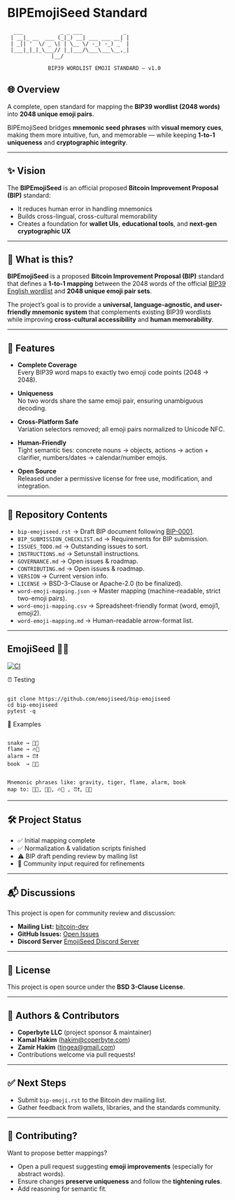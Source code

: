 # BIPEmojiSeed Standard

```
  ___            _ _ ___             _ 
 | __|_ __  ___ (_|_) __| ___ ___ __| |
 | _|| '  \/ _ \| | \__ \/ -_) -_) _` |
 |___|_|_|_\___// |_|___/\___\___\__,_|
              |__/                     
              
             BIP39 WORDLIST EMOJI STANDARD — v1.0
```

## 🌐 Overview

A complete, open standard for mapping the **BIP39 wordlist (2048 words)** into **2048 unique emoji pairs**.

BIPEmojiSeed bridges **mnemonic seed phrases** with **visual memory cues**, making them more intuitive, fun, and memorable — while keeping **1-to-1 uniqueness** and **cryptographic integrity**.

---

## ✨ Vision

The **BIPEmojiSeed** is an official proposed **Bitcoin Improvement Proposal (BIP)** standard:

- It reduces human error in handling mnemonics
- Builds cross-lingual, cross-cultural memorability
- Creates a foundation for **wallet UIs**, **educational tools**, and **next-gen cryptographic UX**

---

## 🤔 What is this?

**BIPEmojiSeed** is a proposed **Bitcoin Improvement Proposal (BIP)** standard that defines a **1-to-1 mapping** between the 2048 words of the official [BIP39 English wordlist](https://github.com/bitcoin/bips/blob/master/bip-0039/english.txt) and **2048 unique emoji pair sets**.

The project’s goal is to provide a **universal, language-agnostic, and user-friendly mnemonic system** that complements existing BIP39 wordlists while improving **cross-cultural accessibility** and **human memorability**.

---

## 🚀 Features

- **Complete Coverage**  
  Every BIP39 word maps to exactly two emoji code points (2048 → 2048).
  
- **Uniqueness**  
  No two words share the same emoji pair, ensuring unambiguous decoding.

- **Cross-Platform Safe**  
  Variation selectors removed; all emoji pairs normalized to Unicode NFC.

- **Human-Friendly**  
  Tight semantic ties: concrete nouns → objects, actions → action + clarifier, numbers/dates → calendar/number emojis.

- **Open Source**  
  Released under a permissive license for free use, modification, and integration.

---

## 📂 Repository Contents

- `bip-emojiseed.rst` → Draft BIP document following [BIP-0001](https://github.com/bitcoin/bips/blob/master/bip-0001.mediawiki).
- `BIP_SUBMISSION_CHECKLIST.md` → Requirements for BIP submission.
- `ISSUES_TODO.md` → Outstanding issues to sort.     
- `INSTRUCTIONS.md` → Setunstall instructions.
- `GOVERNANCE.md` → Open issues & roadmap.  
- `CONTRIBUTING.md` → Open issues & roadmap.  
- `VERSION` → Current version info.
- `LICENSE` → BSD-3-Clause or Apache-2.0 (to be finalized).
- `word-emoji-mapping.json` → Master mapping (machine-readable, strict two-emoji pairs).  
- `word-emoji-mapping.csv` → Spreadsheet-friendly format (word, emoji1, emoji2).  
- `word-emoji-mapping.md` → Human-readable arrow-format list.
---

## EmojiSeed 🌱✨

[![CI](https://github.com/emojiseed/bip-emojiseed/actions/workflows/ci.yml/badge.svg)](https://github.com/emojiseed/bip-emojiseed/actions/workflows/ci.yml)

⏰ Testing

```

git clone https://github.com/emojiseed/bip-emojiseed
cd bip-emojiseed
pytest -q

```

📜 Examples

```

snake → 🐍🐍
flame → 🔥💨
alarm → ⏰❗
book  → 📖📖

```
```

Mnemonic phrases like: gravity, tiger, flame, alarm, book
map to: 🌌🌌, 🐯🐯, 🔥💨 , ⏰❗, 📖📖

```

---

## 🛠️ Project Status

- ✅ Initial mapping complete  
- ✅ Normalization & validation scripts finished  
- ⚠️ BIP draft pending review by mailing list  
- 📣 Community input required for refinements  

---

## 📬 Discussions

This project is open for community review and discussion:

- **Mailing List:** [bitcoin-dev](https://lists.linuxfoundation.org/mailman/listinfo/bitcoin-dev)
- **GitHub Issues:** [Open Issues](https://github.com/emojiseed/bip-emojiseeds/issues)
- **Discord Server** [EmojiSeed Discord Server](https://discord.com/channels/1422040199872905357/1422040200539803810)

---

## 📖 License

This project is open source under the **BSD 3-Clause License**.

---

## 👤 Authors & Contributors

- **Coperbyte LLC** (project sponsor & maintainer)
- **Kamal Hakim** (<hakim@coperbyte.com>)
- **Zamir Hakim** (<tingea@gmail.com>)
- Contributions welcome via pull requests!

---

## ✅ Next Steps

- Submit `bip-emoji.rst` to the Bitcoin dev mailing list.  
- Gather feedback from wallets, libraries, and the standards community.

--- 

## 🤝 Contributing?

Want to propose better mappings?

- Open a pull request suggesting **emoji improvements** (especially for abstract words).
- Ensure changes **preserve uniqueness** and follow the **tightening rules**.
- Add reasoning for semantic fit.

